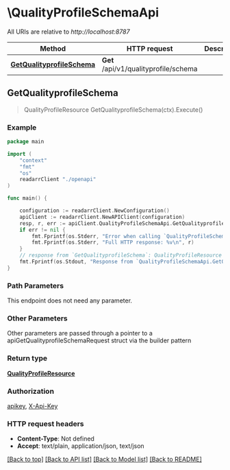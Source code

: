 # \QualityProfileSchemaApi

All URIs are relative to *http://localhost:8787*

Method | HTTP request | Description
------------- | ------------- | -------------
[**GetQualityprofileSchema**](QualityProfileSchemaApi.md#GetQualityprofileSchema) | **Get** /api/v1/qualityprofile/schema | 



## GetQualityprofileSchema

> QualityProfileResource GetQualityprofileSchema(ctx).Execute()



### Example

```go
package main

import (
    "context"
    "fmt"
    "os"
    readarrClient "./openapi"
)

func main() {

    configuration := readarrClient.NewConfiguration()
    apiClient := readarrClient.NewAPIClient(configuration)
    resp, r, err := apiClient.QualityProfileSchemaApi.GetQualityprofileSchema(context.Background()).Execute()
    if err != nil {
        fmt.Fprintf(os.Stderr, "Error when calling `QualityProfileSchemaApi.GetQualityprofileSchema``: %v\n", err)
        fmt.Fprintf(os.Stderr, "Full HTTP response: %v\n", r)
    }
    // response from `GetQualityprofileSchema`: QualityProfileResource
    fmt.Fprintf(os.Stdout, "Response from `QualityProfileSchemaApi.GetQualityprofileSchema`: %v\n", resp)
}
```

### Path Parameters

This endpoint does not need any parameter.

### Other Parameters

Other parameters are passed through a pointer to a apiGetQualityprofileSchemaRequest struct via the builder pattern


### Return type

[**QualityProfileResource**](QualityProfileResource.md)

### Authorization

[apikey](../README.md#apikey), [X-Api-Key](../README.md#X-Api-Key)

### HTTP request headers

- **Content-Type**: Not defined
- **Accept**: text/plain, application/json, text/json

[[Back to top]](#) [[Back to API list]](../README.md#documentation-for-api-endpoints)
[[Back to Model list]](../README.md#documentation-for-models)
[[Back to README]](../README.md)

